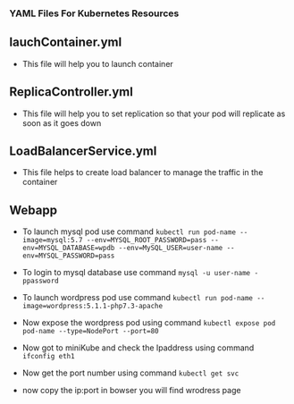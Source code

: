 ### YAML Files For Kubernetes Resources

## lauchContainer.yml

- This file will help you to launch container

## ReplicaController.yml

- This file will help you to set replication so that your pod will replicate as soon as it goes down

## LoadBalancerService.yml

- This file helps to create load balancer to manage the traffic in the container

## Webapp

- To launch mysql pod use command `kubectl run pod-name --image=mysql:5.7 --env=MYSQL_ROOT_PASSWORD=pass --env=MYSQL_DATABASE=wpdb --env=MySQL_USER=user-name --env=MYSQL_PASSWORD=pass `

- To login to mysql database use command `mysql -u user-name -ppassword`

- To launch wordpress pod use command `kubectl run pod-name --image=wordpress:5.1.1-php7.3-apache` 

- Now expose the wordpress pod using command `kubectl expose pod pod-name --type=NodePort --port=80`

- Now got to miniKube and check the Ipaddress using command ` ifconfig eth1`

- Now get the port number using command `kubectl get svc`

- now copy the ip:port in bowser you will find wrodress page 
